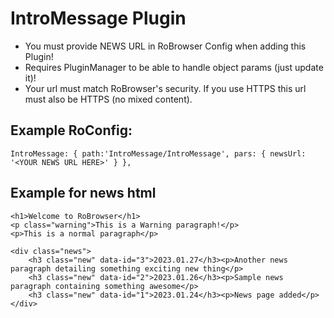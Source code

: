 # IntroMessage Plugin
- You must provide NEWS URL in RoBrowser Config when adding this Plugin!
- Requires PluginManager to be able to handle object params (just update it)!
- Your url must match RoBrowser's security. If you use HTTPS this url must also be HTTPS (no mixed content).

## Example RoConfig:

`IntroMessage: { path:'IntroMessage/IntroMessage', pars: { newsUrl: '<YOUR NEWS URL HERE>' } },`

## Example for news html

```
<h1>Welcome to RoBrowser</h1> 
<p class="warning">This is a Warning paragraph!</p>
<p>This is a normal paragraph</p>

<div class="news">
	<h3 class="new" data-id="3">2023.01.27</h3><p>Another news paragraph detailing something exciting new thing</p>
	<h3 class="new" data-id="2">2023.01.26</h3><p>Sample news paragraph containing something awesome</p>
	<h3 class="new" data-id="1">2023.01.24</h3><p>News page added</p>
</div>
```
